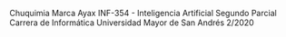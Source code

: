 Chuquimia Marca Ayax
INF-354 - Inteligencia Artificial
Segundo Parcial
Carrera de Informática
Universidad Mayor de San Andrés
2/2020

